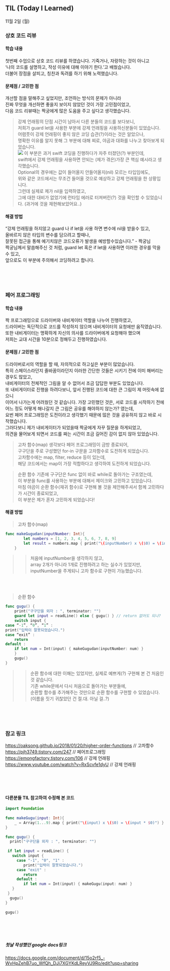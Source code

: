 ## TIL (Today I Learned)

11월 2일 (월)


### 상호 코드 리뷰
#### 학습 내용
첫번째 수업으로 상호 코드 리뷰를 하였습니다. 기죽거나, 자랑하는 것이 아니고   
‘나의 코드를 설명하고, 작성 이유에 대해 이야기 한다.’고 배웠습니다.  
더불어 장점을 살피고, 칭찬과 독려를 하기 위해 노력했습니다.


#### 문제점 / 고민한 점
개선할 점을 말해주고 싶었지만, 조언하는 방식의 문제가 아니라  
진짜 무엇을 개선하면 좋을지 보이지 않았던 것이 가장 고민점이었고,  
다음 코드 리뷰때는 짝궁에게 많은 도움을 주고 싶다고 생각했습니다.

> 강제 언래핑의 단점
시간이 남아서 다른 분들의 코드를 보다보니,   
저희가 guard let을 사용한 부분에 강제 언래핑을 사용하신분들이 있었습니다.   
어렴풋이 강제 언래핑이 좋지 않은 코딩 습관(?)이라는 것은 알았으나,   
명확한 이유를 알지 못해 그 부분에 대해 찌로, 야곰과 대화를 나누고 찾아보게 되었습니다.  
![](https://cdn.classum.com/course/9275-post/1604312796134/%E1%84%89%E1%85%B3%E1%84%8F%E1%85%B3%E1%84%85%E1%85%B5%E1%86%AB%E1%84%89%E1%85%A3%E1%86%BA%202020-11-02%20%E1%84%8B%E1%85%A9%E1%84%92%E1%85%AE%206.50.35.png)
> 이 부분은 과거 swift 코딩을 진행하다가 자주 터졌던(?) 부분인데,   
swift에서 강제 언래핑을 사용하면 안되는 (제가 겪은)가장 큰 핵심 예시라고 생각했습니다.   
Optional의 경우에는 값이 들어올지 안들어올지(nil) 모르는 타입임에도,  
위와 같은 코드에서는 무조건 들어올 것으로 예상하고 강제 언래핑을 한 상황입니다.  
그런데 실제로 제가 nil을 입력하였고,  
그에 대한 대비가 없었기에 런타임 에러로 터져버린(?) 것을 확인할 수 있었습니다. (과거에 것을 재현해보았어요..) 

#### 해결 방법
“강제 언래핑을 하지않고 guard 나 if let을 사용 하면 변수에 nil을 받을수 있고,  
올바르지 않은 타입의 변수를 담으려고 할때나,  
잘못된 접근을 통해 예기치않은 코드오류가 발생을 예방할수있습니다.” - 짝궁님  
짝궁님께서 말씀해주신 것 처럼, guard let 혹은 if let을 사용하면 이러한 경우를 막을 수 있고,   
앞으로도 이 부분에 주의해서 코딩하려고 합니다.


<br/>
<br/>
<br/>


### 페어 프로그래밍
#### 학습 내용
짝 프로그래밍으로 드라이버와 내비게이터 역할을 나누어 진행하였고,  
드라이버는 독단적으로 코드를 작성하지 않으며 내비게이터의 요청에만 움직였습니다.  
또한 내비게이터는 명확하게 자신의 의사를 드라이버에게 요청해야 했으며  
저희는 교대 시간을 10분으로 정해두고 진행하였습니다.

#### 문제점 / 고민한 점
드라이버로서의 역할을 할 때, 자의적으로 하고싶은 부분이 많았습니다.  
특히 스페이스라던지 줄바꿈이라던지 이러한 간단한 것들은 시키기 전에 이미 해버리는 경우도 많았고,  
내비게이터의 전체적인 그림을 알 수 없어서 조금 답답한 부분도 있었습니다.  
또 내비게이터로 진행을 하려다보니, 앞서 진행된 코드에 대한 큰 그림이 제 머릿속에 없으니  
이어서 나가는게 어려웠던 것 같습니다.
가장 고민했던 것은, 서로 코드를 시작하기 전에  
어느 정도 어떻게 해나갈지 큰 그림은 공유를 해야하지 않는가? 였는데,  
요번 페어 프로그래밍은 도전이라고 생각했기 때문에 많은 것을 공유하지 않고 바로 시작했습니다.  
그러다보니 제가 내비게이터가 되었을때 짝궁에게 자꾸 질문을 하게되었고,  
의견을 물어보게 되면서 코드를 짜는 시간이 조금 길어진 감이 없지 않아 있었습니다.

> 고차 함수(map)
생각보다 페어 프로그래밍이 금방 종료되어,  
구구단을 주로 구성했던 for-in 구문을 고차함수로 도전하게 되었습니다.  
고차함수에는 map, filter, reduce 등이 있는데,  
해당 코드에서는 map이 가장 적합하다고 생각하여 도전하게 되었습니다.

> 순환 함수
기존에 구구단은 func 없이 바로 while로 돌아가는 구조였는데,  
이 부분을 func를 사용하는 부분에 대해서 제이크와 고민하고 있었습니다.  
마침 야곰이 순환 함수(재귀 함수)로 구현해 볼 것을 제안해주셔서 함께 고민하다가 시간이 종료되었고,  
이 부분은 제가 혼자 고민하게 되었습니다!



#### 해결 방법
> 고차 함수(map)
```swift
func makeGugudan(inputNumber: Int){ 
		let numbers = [1, 2, 3, 4, 5, 6, 7, 8, 9]
		let result = numbers.map { print("\(inputNumber) x \($0) = \(inputNumber * $0)") }
	}
```
>> 처음에 inputNumber을 생각하지 않고,  
array 2개가 아니라 1개로 진행하려고 하는 실수가 있었지만,  
inputNumber을 주게되니 고차 함수로 구현이 가능했습니다. 
<br/>
<br/>

> 순환 함수
```swift
func gugu() {
	print("구구단을 외자 : ", terminator: "")
	guard let input = readLine() else { gugu() } // return 없어도 되나?
	switch input {
case “-1”, “0”, “1” :
print("입력이 잘못되었습니다.")
case “exit” :
	return
default :
	if let num = Int(input) { makeGugudan(inputNumber: num) } 
	} 
	gugu()
}
```
>> 순환 함수에 대한 이해는 있었지만, 실제로 예쁘게(?) 구현해 본 건 처음인 것 같습니다.  
기존 while문에서 다시 처음으로 돌아가는 부분들에,  
순환할 함수를 추가해주는 것만으로 순환 함수를 구현할 수 있었습니다.(이름을 짓기 귀찮았던 건 절.대. 아닐 걸..?)


<br/>
<br/>
<br/>


### 참고 링크
https://oaksong.github.io/2018/01/20/higher-order-functions // 고차함수  
https://pjh3749.tistory.com/247 // 페어프로그래밍  
https://emongfactory.tistory.com/106 // 강제 언래핑  
https://www.youtube.com/watch?v=RxScvfe1dyU // 강제 언래핑  


<br/>
<br/>
<br/>

#### 다른분들 TIL 참고하여 수정해 본 코드
```swift
import Foundation
 
func makeGugu(input: Int){
    _ = Array(1...9).map { print("\(input) x \($0) = \(input * $0)") }
}
 
func gugu() {
  print("구구단을 외자 : ", terminator: "")
 
 if let input = readLine() {
   switch input {
     case "-1", "0", "1" :
        print("입력이 잘못되었습니다.")
     case "exit" :
        return
     default :
        if let num = Int(input) { makeGugu(input: num) }
   }
 } 
  gugu()
}
 
gugu()
```
<br/>
<br/>
<br/>

##### 첫날 작성했던 google docs링크
<https://docs.google.com/document/d/15o2rf5_-WvHpZehB7uo_WfQh_DJi7XGYKdLReyVJ9Ro/edit?usp=sharing>
